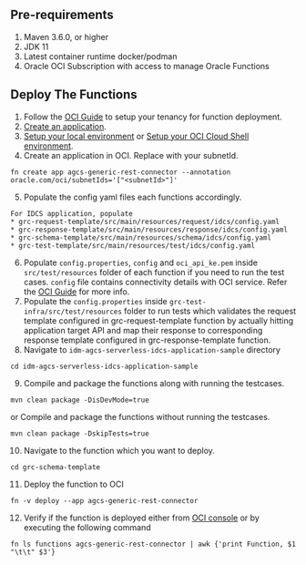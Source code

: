 ## Pre-requirements

1. Maven 3.6.0, or higher
2. JDK 11
3. Latest container runtime docker/podman
4. Oracle OCI Subscription with access to manage Oracle Functions

## Deploy The Functions
1. Follow the [OCI Guide](https://docs.oracle.com/en-us/iaas/Content/Functions/Tasks/functionsquickstartlocalhost.htm#functionsquickstartlocalhost_topic_setup_your_tenancy) to setup your tenancy for function deployment.
2. [Create an application](https://docs.oracle.com/en-us/iaas/Content/Functions/Tasks/functionsquickstartlocalhost.htm#functionsquickstartlocalhost_topic_setup_Create_application).
3.  [Setup your local environment](https://docs.oracle.com/en-us/iaas/Content/Functions/Tasks/functionsquickstartlocalhost.htm#functionsquickstartlocalhost_topic_start_setting_up_local_dev_environment) or [Setup your OCI Cloud Shell environment](https://docs.oracle.com/en-us/iaas/Content/Functions/Tasks/functionsquickstartcloudshell.htm#functionsquickstartcloudshell_topic_setup_CloudShell_dev_env).
4. Create an application in OCI. Replace with your subnetId.
```shell
fn create app agcs-generic-rest-connector --annotation oracle.com/oci/subnetIds='["<subnetId>"]'
```
5. Populate the config yaml files each functions accordingly.
```text
For IDCS application, populate
* grc-request-template/src/main/resources/request/idcs/config.yaml
* grc-response-template/src/main/resources/response/idcs/config.yaml
* grc-schema-template/src/main/resources/schema/idcs/config.yaml
* grc-test-template/src/main/resources/test/idcs/config.yaml
```
6. Populate `config.properties`, `config` and `oci_api_ke.pem` inside `src/test/resources` folder of each function if you need to run the test cases. `config` file contains connectivity details with OCI service. Refer the [OCI Guide](https://docs.oracle.com/en-us/iaas/Content/API/Concepts/sdkconfig.htm) for more info.
7. Populate the `config.properties` inside `grc-test-infra/src/test/resources` folder to run tests which validates the request template configured in grc-request-template function by actually hitting application target API and map their response to corresponding response template configured in grc-response-template function.
8. Navigate to `idm-agcs-serverless-idcs-application-sample` directory 
```shell
cd idm-agcs-serverless-idcs-application-sample
```
9. Compile and package the functions along with running the testcases.
```shell
mvn clean package -DisDevMode=true
```
or Compile and package the functions without running the testcases.
```shell
mvn clean package -DskipTests=true
```
10. Navigate to the function which you want to deploy.
```shell
cd grc-schema-template
```
11. Deploy the function to OCI
```shell
fn -v deploy --app agcs-generic-rest-connector
```
12. Verify if the function is deployed either from [OCI console](https://docs.oracle.com/en-us/iaas/Content/Functions/Tasks/functionsviewingfunctionsapps.htm#top) or by executing the following command
```shell
fn ls functions agcs-generic-rest-connector | awk {'print Function, $1 "\t\t" $3'}
```


